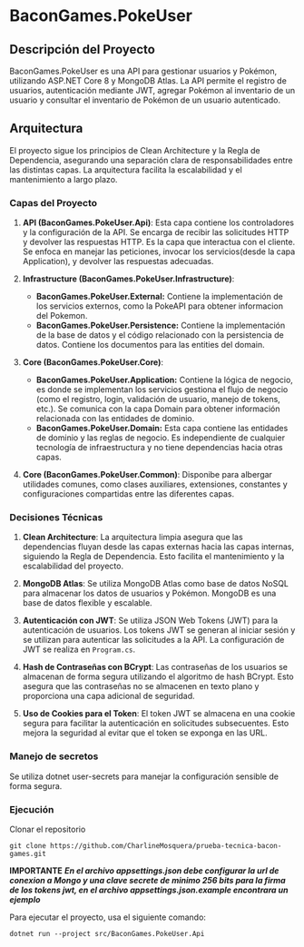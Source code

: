 # BaconGames.PokeUser

## Descripción del Proyecto

BaconGames.PokeUser es una API para gestionar usuarios y Pokémon, utilizando ASP.NET Core 8 y MongoDB Atlas. La API permite el registro de usuarios, autenticación mediante JWT, agregar Pokémon al inventario de un usuario y consultar el inventario de Pokémon de un usuario autenticado.

## Arquitectura

El proyecto sigue los principios de Clean Architecture y la Regla de Dependencia, asegurando una separación clara de responsabilidades entre las distintas capas. La arquitectura facilita la escalabilidad y el mantenimiento a largo plazo.

### Capas del Proyecto

1. **API (BaconGames.PokeUser.Api)**: Esta capa contiene los controladores y la configuración de la API. Se encarga de recibir las solicitudes HTTP y devolver las respuestas HTTP. Es la capa que interactua con el cliente. Se enfoca en manejar las peticiones, invocar los servicios(desde la capa Application), y devolver las respuestas adecuadas.

2. **Infrastructure (BaconGames.PokeUser.Infrastructure)**: 
    + **BaconGames.PokeUser.External:** Contiene la implementación de los servicios externos, como la PokeAPI para obtener informacion del Pokemon.
    + **BaconGames.PokeUser.Persistence:** Contiene la implementación de la base de datos y el código relacionado con la persistencia de datos. Contiene los documentos para las entities del domain.

3. **Core (BaconGames.PokeUser.Core)**:
    + **BaconGames.PokeUser.Application:** Contiene la lógica de negocio, es donde se implementan los servicios gestiona el flujo de negocio (como el registro, login, validación de usuario, manejo de tokens, etc.). Se comunica con la capa Domain para obtener información relacionada con las entidades de dominio.
    + **BaconGames.PokeUser.Domain:** Esta capa contiene las entidades de dominio y las reglas de negocio. Es independiente de cualquier tecnología de infraestructura y no tiene dependencias hacia otras capas.

4. **Core (BaconGames.PokeUser.Common)**: Disponibe para albergar utilidades comunes, como clases auxiliares, extensiones, constantes y configuraciones compartidas entre las diferentes capas.

### Decisiones Técnicas

1. **Clean Architecture**: La arquitectura limpia asegura que las dependencias fluyan desde las capas externas hacia las capas internas, siguiendo la Regla de Dependencia. Esto facilita el mantenimiento y la escalabilidad del proyecto.

2. **MongoDB Atlas**: Se utiliza MongoDB Atlas como base de datos NoSQL para almacenar los datos de usuarios y Pokémon. MongoDB es una base de datos flexible y escalable.

3. **Autenticación con JWT**: Se utiliza JSON Web Tokens (JWT) para la autenticación de usuarios. Los tokens JWT se generan al iniciar sesión y se utilizan para autenticar las solicitudes a la API. La configuración de JWT se realiza en `Program.cs`.

4. **Hash de Contraseñas con BCrypt**: Las contraseñas de los usuarios se almacenan de forma segura utilizando el algoritmo de hash BCrypt. Esto asegura que las contraseñas no se almacenen en texto plano y proporciona una capa adicional de seguridad.

5. **Uso de Cookies para el Token**: El token JWT se almacena en una cookie segura para facilitar la autenticación en solicitudes subsecuentes. Esto mejora la seguridad al evitar que el token se exponga en las URL.

### Manejo de secretos

Se utiliza dotnet user-secrets para manejar la configuración sensible de forma segura.

### Ejecución

Clonar el repositorio

````
git clone https://github.com/CharlineMosquera/prueba-tecnica-bacon-games.git
````
**IMPORTANTE**
***En el archivo appsettings.json debe configurar la url de conexion a Mongo y una clave secrete de minimo 256 bits para la firma de los tokens jwt, en el archivo appsettings.json.example encontrara un ejemplo***

Para ejecutar el proyecto, usa el siguiente comando:
````
dotnet run --project src/BaconGames.PokeUser.Api
````

